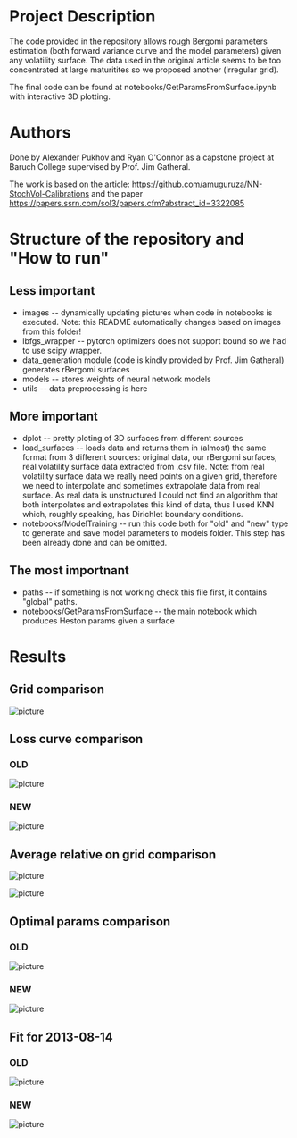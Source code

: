 # Project Description

The code provided in the repository allows rough Bergomi parameters estimation (both forward variance curve and the model parameters) given any volatility surface. The data used in the original article seems to be too concentrated at large maturitites so we proposed another (irregular grid).

The final code can be found at notebooks/GetParamsFromSurface.ipynb with interactive 3D plotting.

# Authors

Done by Alexander Pukhov and Ryan O'Connor as a capstone project at Baruch College supervised by Prof. Jim Gatheral.

The work is based on the article:
https://github.com/amuguruza/NN-StochVol-Calibrations and the paper https://papers.ssrn.com/sol3/papers.cfm?abstract_id=3322085


# Structure of the repository and "How to run"

## Less important
- images -- dynamically updating pictures when code in notebooks is executed. Note: this README automatically changes based on images from this folder!
- lbfgs_wrapper -- pytorch optimizers does not support bound so we had to use scipy wrapper.
- data_generation module (code is kindly provided by Prof. Jim Gatheral) generates rBergomi surfaces
- models -- stores weights of neural network models
- utils -- data preprocessing is here

## More important
- dplot -- pretty ploting of 3D surfaces from different sources
- load_surfaces -- loads data and returns them in (almost) the same format from 3 different sources: original data, our rBergomi surfaces, real volatility surface data extracted from .csv file.
    Note: from real volatility surface data we really need points on a given grid, therefore we need to interpolate and sometimes extrapolate data from real surface. As real data is unstructured I could not find an algorithm that both interpolates and extrapolates this kind of data, thus I used KNN which, roughly speaking, has Dirichlet boundary conditions.
- notebooks/ModelTraining -- run this code both for "old" and "new" type to generate and save model parameters to models folder. This step has been already done and can be omitted.

## The most importnant
- paths -- if something is not working check this file first, it contains "global" paths.
- notebooks/GetParamsFromSurface -- the main notebook which produces Heston params given a surface


# Results

## Grid comparison

![picture](images/mat_strike_grid.png)

## Loss curve comparison

### OLD
![picture](images/loss_by_epoch_old.png)

### NEW
![picture](images/loss_by_epoch_new.png)


## Average relative on grid comparison

![picture](images/relative_error_old.png)

![picture](images/relative_error_new.png)


## Optimal params comparison

### OLD

![picture](images/table_old.png)

### NEW

![picture](images/table_new.png)


## Fit for 2013-08-14

### OLD

![picture](images/3d_plot_old.png)

### NEW

![picture](images/3d_plot_new.png)

